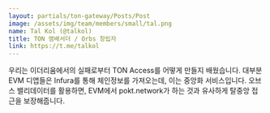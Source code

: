 ```yaml
---
layout: partials/ton-gateway/Posts/Post
image: /assets/img/team/members/small/tal.png
name: Tal Kol (@talkol)
title: TON 앰배서더 / Orbs 창립자
link: https://t.me/talkol
---
```


우리는 이더리움에서의 실패로부터 TON Access를 어떻게 만들지 배웠습니다. 대부분 EVM 디앱들은 Infura를 통해 체인정보를 가져오는데, 이는 중앙화 서비스입니다. 오브스 밸리데이터를 활용하면, EVM에서 pokt.network가 하는 것과 유사하게 탈중앙 접근을 보장해줍니다.
